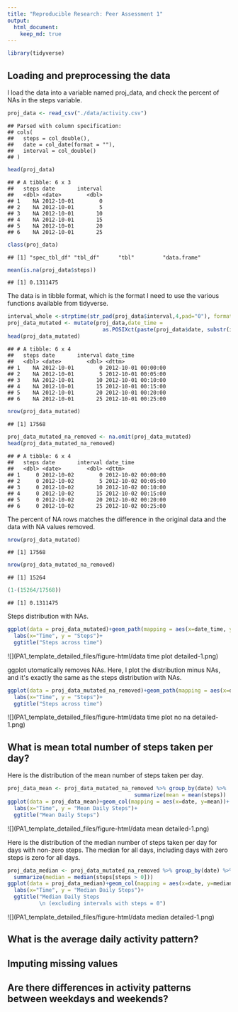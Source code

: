 ```yaml
---
title: "Reproducible Research: Peer Assessment 1"
output: 
  html_document:
    keep_md: true
---
```






```r
library(tidyverse)
```

## Loading and preprocessing the data
I load the data into a variable named proj_data, and check the percent of NAs in the steps variable.


```r
proj_data <- read_csv("./data/activity.csv")
```

```
## Parsed with column specification:
## cols(
##   steps = col_double(),
##   date = col_date(format = ""),
##   interval = col_double()
## )
```

```r
head(proj_data)
```

```
## # A tibble: 6 x 3
##   steps date       interval
##   <dbl> <date>        <dbl>
## 1    NA 2012-10-01        0
## 2    NA 2012-10-01        5
## 3    NA 2012-10-01       10
## 4    NA 2012-10-01       15
## 5    NA 2012-10-01       20
## 6    NA 2012-10-01       25
```

```r
class(proj_data)
```

```
## [1] "spec_tbl_df" "tbl_df"      "tbl"         "data.frame"
```

```r
mean(is.na(proj_data$steps))
```

```
## [1] 0.1311475
```

The data is in tibble format, which is the format I need to use the various functions available from tidyverse.


```r
interval_whole <-strptime(str_pad(proj_data$interval,4,pad="0"), format='%M %S')
proj_data_mutated <- mutate(proj_data,date_time = 
                              as.POSIXct(paste(proj_data$date, substr(interval_whole,15,20))))
head(proj_data_mutated)
```

```
## # A tibble: 6 x 4
##   steps date       interval date_time          
##   <dbl> <date>        <dbl> <dttm>             
## 1    NA 2012-10-01        0 2012-10-01 00:00:00
## 2    NA 2012-10-01        5 2012-10-01 00:05:00
## 3    NA 2012-10-01       10 2012-10-01 00:10:00
## 4    NA 2012-10-01       15 2012-10-01 00:15:00
## 5    NA 2012-10-01       20 2012-10-01 00:20:00
## 6    NA 2012-10-01       25 2012-10-01 00:25:00
```

```r
nrow(proj_data_mutated)
```

```
## [1] 17568
```

```r
proj_data_mutated_na_removed <- na.omit(proj_data_mutated)
head(proj_data_mutated_na_removed)
```

```
## # A tibble: 6 x 4
##   steps date       interval date_time          
##   <dbl> <date>        <dbl> <dttm>             
## 1     0 2012-10-02        0 2012-10-02 00:00:00
## 2     0 2012-10-02        5 2012-10-02 00:05:00
## 3     0 2012-10-02       10 2012-10-02 00:10:00
## 4     0 2012-10-02       15 2012-10-02 00:15:00
## 5     0 2012-10-02       20 2012-10-02 00:20:00
## 6     0 2012-10-02       25 2012-10-02 00:25:00
```

The percent of NA rows matches the difference in the original data and the data with NA values removed.


```r
nrow(proj_data_mutated)
```

```
## [1] 17568
```

```r
nrow(proj_data_mutated_na_removed)
```

```
## [1] 15264
```

```r
(1-(15264/17568))
```

```
## [1] 0.1311475
```

Steps distribution with NAs.


```r
ggplot(data = proj_data_mutated)+geom_path(mapping = aes(x=date_time, y=steps))+
  labs(x="Time", y = "Steps")+
  ggtitle("Steps across time")
```

![](PA1_template_detailed_files/figure-html/data time plot detailed-1.png)<!-- -->

ggplot utomatically removes NAs. Here, I plot the distribution minus NAs, and it's exactly the same as the steps distribution with NAs.



```r
ggplot(data = proj_data_mutated_na_removed)+geom_path(mapping = aes(x=date_time, y=steps))+
  labs(x="Time", y = "Steps")+
  ggtitle("Steps across time")
```

![](PA1_template_detailed_files/figure-html/data time plot no na detailed-1.png)<!-- -->

## What is mean total number of steps taken per day?

Here is the distribution of the mean number of steps taken per day.


```r
proj_data_mean <- proj_data_mutated_na_removed %>% group_by(date) %>%
                                        summarize(mean = mean(steps))
ggplot(data = proj_data_mean)+geom_col(mapping = aes(x=date, y=mean))+
  labs(x="Time", y = "Mean Daily Steps")+
  ggtitle("Mean Daily Steps")
```

![](PA1_template_detailed_files/figure-html/data mean detailed-1.png)<!-- -->

Here is the distribution of the median number of steps taken per day for days with non-zero steps. The median for all days, including days with zero steps is zero for all days.


```r
proj_data_median <- proj_data_mutated_na_removed %>% group_by(date) %>%
  summarize(median = median(steps[steps > 0]))
ggplot(data = proj_data_median)+geom_col(mapping = aes(x=date, y=median))+
  labs(x="Time", y = "Median Daily Steps")+
  ggtitle("Median Daily Steps
          \n (excluding intervals with steps = 0")
```

![](PA1_template_detailed_files/figure-html/data median detailed-1.png)<!-- -->

## What is the average daily activity pattern?



## Imputing missing values



## Are there differences in activity patterns between weekdays and weekends?
